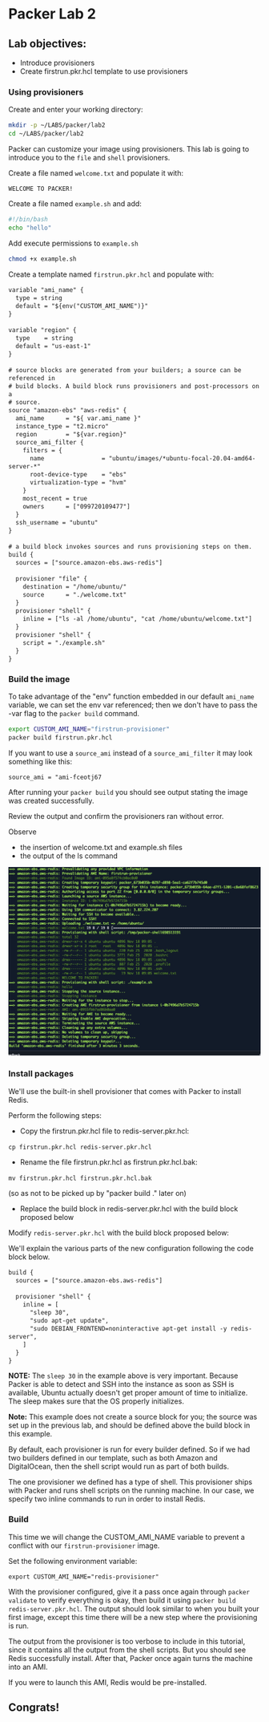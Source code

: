 # Packer Lab 2

## Lab objectives: 
* Introduce provisioners
* Create firstrun.pkr.hcl template to use provisioners   

### Using provisioners   
Create and enter your working directory: 
```sh
mkdir -p ~/LABS/packer/lab2
cd ~/LABS/packer/lab2
```
Packer can customize your image using provisioners. This lab is going to introduce you to the `file` and `shell` provisioners.

Create a file named `welcome.txt` and populate it with: 
```
WELCOME TO PACKER!
```

Create a file named `example.sh` and add: 
```sh
#!/bin/bash
echo "hello"
```

Add execute permissions to `example.sh`
```sh
chmod +x example.sh
```

Create a template named `firstrun.pkr.hcl` and populate with:
```hcl
variable "ami_name" {
  type = string
  default = "${env("CUSTOM_AMI_NAME")}"
}

variable "region" {
  type    = string
  default = "us-east-1"
}

# source blocks are generated from your builders; a source can be referenced in
# build blocks. A build block runs provisioners and post-processors on a
# source.
source "amazon-ebs" "aws-redis" {
  ami_name      = "${ var.ami_name }"
  instance_type = "t2.micro"
  region        = "${var.region}"
  source_ami_filter {
    filters = {
      name                = "ubuntu/images/*ubuntu-focal-20.04-amd64-server-*"
      root-device-type    = "ebs"
      virtualization-type = "hvm"
    }
    most_recent = true
    owners      = ["099720109477"]
  }
  ssh_username = "ubuntu"
}

# a build block invokes sources and runs provisioning steps on them.
build {
  sources = ["source.amazon-ebs.aws-redis"]

  provisioner "file" {
    destination = "/home/ubuntu/"
    source      = "./welcome.txt"
  }
  provisioner "shell" {
    inline = ["ls -al /home/ubuntu", "cat /home/ubuntu/welcome.txt"]
  }
  provisioner "shell" {
    script = "./example.sh"
  }
}
```

### Build the image
To take advantage of the "env" function embedded in our default `ami_name` variable, we can set the env var referenced; then we don't have to pass the -var flag to the `packer build` command. 

```sh
export CUSTOM_AMI_NAME="firstrun-provisioner"
packer build firstrun.pkr.hcl
```

If you want to use a `source_ami` instead of a `source_ami_filter` it may look something like this:
```
source_ami = "ami-fceotj67
```

After running your `packer build` you should see output stating the image was created successfully.

Review the output and confirm the provisioners ran without error.

Observe
- the insertion of welcome.txt and example.sh files
- the output of the ls command

![packer_output](images/lab2build.png)


### Install packages
We'll use the built-in shell provisioner that comes with Packer to install Redis.

Perform the following steps:

- Copy the firstrun.pkr.hcl file to redis-server.pkr.hcl:

```cp firstrun.pkr.hcl redis-server.pkr.hcl```

- Rename the file firstrun.pkr.hcl as firstrun.pkr.hcl.bak:

```mv firstrun.pkr.hcl firstrun.pkr.hcl.bak```

  (so as not to be picked up by "packer build ." later on)

- Replace the build block in redis-server.pkr.hcl with the build block proposed below

Modify `redis-server.pkr.hcl` with the build block proposed below:

We'll explain the various parts of the new configuration following the code block below.

```hcl
build {
  sources = ["source.amazon-ebs.aws-redis"]

  provisioner "shell" {
    inline = [
      "sleep 30",
      "sudo apt-get update",
      "sudo DEBIAN_FRONTEND=noninteractive apt-get install -y redis-server",
    ]
  }
}
```

**NOTE:** The `sleep 30` in the example above is very important. Because Packer is able to detect and SSH into the instance as soon as SSH is available, Ubuntu actually doesn't get proper amount of time to initialize. The sleep makes sure that the OS properly initializes.

**Note:** This example does not create a source block for you; the source was set up in the previous lab, and should be defined above the build block in this example.

By default, each provisioner is run for every builder defined. So if we had two builders defined in our template, such as both Amazon and DigitalOcean, then the shell script would run as part of both builds. 

The one provisioner we defined has a type of shell. This provisioner ships with Packer and runs shell scripts on the running machine. In our case, we specify two inline commands to run in order to install Redis.

### Build

This time we will change the CUSTOM_AMI_NAME variable to prevent a conflict with our ```firstrun-provisioner``` image.

Set the following environment variable:

```
export CUSTOM_AMI_NAME="redis-provisioner"
```

With the provisioner configured, give it a pass once again through `packer validate` to verify everything is okay, then build it using `packer build redis-server.pkr.hcl`. The output should look similar to when you built your first image, except this time there will be a new step where the provisioning is run.

The output from the provisioner is too verbose to include in this tutorial, since it contains all the output from the shell scripts. But you should see Redis successfully install. After that, Packer once again turns the machine into an AMI.

If you were to launch this AMI, Redis would be pre-installed.

## Congrats!

